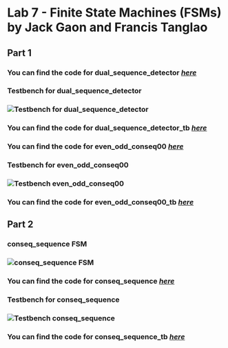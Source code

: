 # Lab 7 - Finite State Machines (FSMs) by Jack Gaon and Francis Tanglao

## Part 1
### You can find the code for dual_sequence_detector [*here*](https://github.com/Spring-2024-Classes/lab-7-finite-state-machines-fsms-thedawgs/blob/main/Part%201/dual_sequence_detector.v)

### Testbench for dual_sequence_detector
### ![Testbench for dual_sequence_detector](https://github.com/Spring-2024-Classes/lab-7-finite-state-machines-fsms-thedawgs/blob/main/Part%201/dual_sequence_detector%20testbench.png)
### You can find the code for dual_sequence_detector_tb [*here*](https://github.com/Spring-2024-Classes/lab-7-finite-state-machines-fsms-thedawgs/blob/main/Part%201/dual_sequence_detector_tb.v)

### You can find the code for even_odd_conseq00 [*here*](https://github.com/Spring-2024-Classes/lab-7-finite-state-machines-fsms-thedawgs/blob/main/Part%201/even_odd_conseq00.v)

### Testbench for even_odd_conseq00
### ![Testbench even_odd_conseq00](https://github.com/Spring-2024-Classes/lab-7-finite-state-machines-fsms-thedawgs/blob/main/Part%201/even_odd_conseq00%20testbench.png)
### You can find the code for even_odd_conseq00_tb [*here*](https://github.com/Spring-2024-Classes/lab-7-finite-state-machines-fsms-thedawgs/blob/main/Part%201/even_odd_conseq00_tb.v)

## Part 2
### conseq_sequence FSM
### ![conseq_sequence FSM](https://github.com/Spring-2024-Classes/lab-7-finite-state-machines-fsms-thedawgs/blob/main/Part%202/conseq_sequence%20FSM.png)
### You can find the code for conseq_sequence [*here*](https://github.com/Spring-2024-Classes/lab-7-finite-state-machines-fsms-thedawgs/blob/main/Part%202/conseq_sequence.v)

### Testbench for conseq_sequence
### ![Testbench conseq_sequence](https://github.com/Spring-2024-Classes/lab-7-finite-state-machines-fsms-thedawgs/blob/main/Part%202/conseq_sequence%20testbench.png)
### You can find the code for conseq_sequence_tb [*here*](https://github.com/Spring-2024-Classes/lab-7-finite-state-machines-fsms-thedawgs/blob/main/Part%202/conseq_sequence_tb.v)

